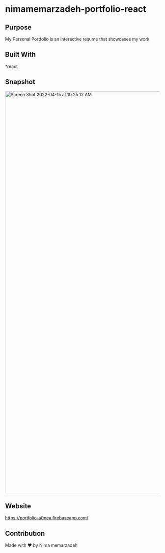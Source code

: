 # nimamemarzadeh-portfolio-react

## Purpose
My Personal Portfolio is an interactive resume that showcases my work

## Built With
*react 

## Snapshot
<img width="1305" alt="Screen Shot 2022-04-15 at 10 25 12 AM" src="https://user-images.githubusercontent.com/94582549/163601763-cb9d5fd8-7dde-4a0e-962d-1a029251cdb3.png">

## Website
https://portfolio-a0eea.firebaseapp.com/

## Contribution
Made with ❤️ by Nima memarzadeh
